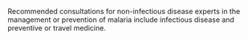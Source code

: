 Recommended consultations for non-infectious disease experts in the management or prevention of malaria include infectious disease and preventive or travel medicine.